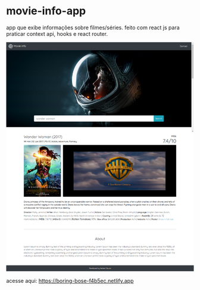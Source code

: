 # movie-info-app
app que exibe informações sobre filmes/séries. feito com react js para praticar context api, hooks e react router.

<img src="https://raw.githubusercontent.com/herbertizidro/movie-info-app/develop/screencapture-localhost-3000-2021-11-18-22_26_15.png">

acesse aqui: https://boring-bose-f4b5ec.netlify.app



